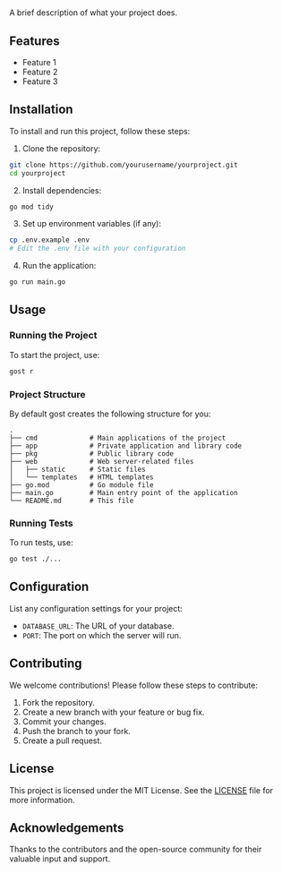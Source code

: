 # 

A brief description of what your project does.

## Features

- Feature 1
- Feature 2
- Feature 3

## Installation

To install and run this project, follow these steps:

1. Clone the repository:

```sh
git clone https://github.com/yourusername/yourproject.git
cd yourproject
```

2. Install dependencies:

```sh
go mod tidy
```

3. Set up environment variables (if any):

```sh
cp .env.example .env
# Edit the .env file with your configuration
```

4. Run the application:

```sh
go run main.go
```

## Usage

### Running the Project

To start the project, use:

```sh
gost r
```

### Project Structure

By default gost creates the following structure for you:

```
.
├── cmd             # Main applications of the project
├── app             # Private application and library code
├── pkg             # Public library code
├── web             # Web server-related files
│   ├── static      # Static files
│   └── templates   # HTML templates
├── go.mod          # Go module file
├── main.go         # Main entry point of the application
└── README.md       # This file
```

### Running Tests

To run tests, use:

```sh
go test ./...
```

## Configuration

List any configuration settings for your project:

- `DATABASE_URL`: The URL of your database.
- `PORT`: The port on which the server will run.

## Contributing

We welcome contributions! Please follow these steps to contribute:

1. Fork the repository.
2. Create a new branch with your feature or bug fix.
3. Commit your changes.
4. Push the branch to your fork.
5. Create a pull request.

## License

This project is licensed under the MIT License. See the [LICENSE](LICENSE) file for more information.

## Acknowledgements

Thanks to the contributors and the open-source community for their valuable input and support.
